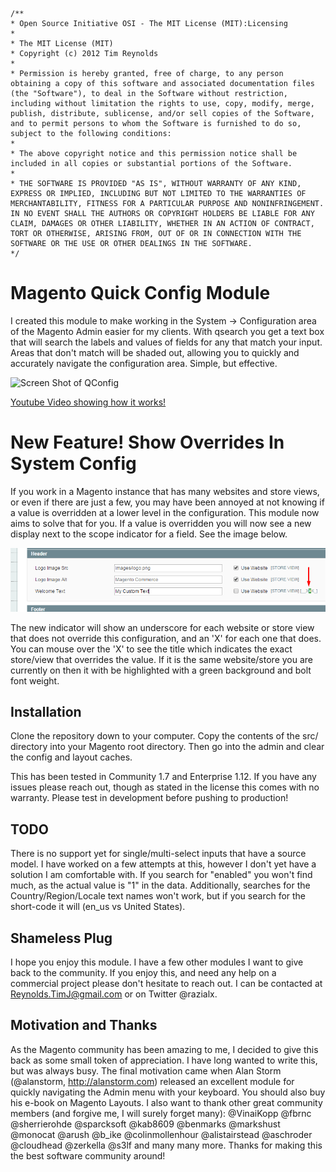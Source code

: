 
    /**
    * Open Source Initiative OSI - The MIT License (MIT):Licensing
    *
    * The MIT License (MIT)
    * Copyright (c) 2012 Tim Reynolds
    *
    * Permission is hereby granted, free of charge, to any person obtaining a copy of this software and associated documentation files (the "Software"), to deal in the Software without restriction, including without limitation the rights to use, copy, modify, merge, publish, distribute, sublicense, and/or sell copies of the Software, and to permit persons to whom the Software is furnished to do so, subject to the following conditions:
    *
    * The above copyright notice and this permission notice shall be included in all copies or substantial portions of the Software.
    *
    * THE SOFTWARE IS PROVIDED "AS IS", WITHOUT WARRANTY OF ANY KIND, EXPRESS OR IMPLIED, INCLUDING BUT NOT LIMITED TO THE WARRANTIES OF MERCHANTABILITY, FITNESS FOR A PARTICULAR PURPOSE AND NONINFRINGEMENT. IN NO EVENT SHALL THE AUTHORS OR COPYRIGHT HOLDERS BE LIABLE FOR ANY CLAIM, DAMAGES OR OTHER LIABILITY, WHETHER IN AN ACTION OF CONTRACT, TORT OR OTHERWISE, ARISING FROM, OUT OF OR IN CONNECTION WITH THE SOFTWARE OR THE USE OR OTHER DEALINGS IN THE SOFTWARE.
    */


Magento Quick Config Module
===========================

I created this module to make working in the System -> Configuration area of the Magento Admin easier for my clients. With qsearch you get a text box that will search the labels and values of fields for any that match your input. Areas that don't match will be shaded out, allowing you to quickly and accurately navigate the configuration area. Simple, but effective.

![Screen Shot of QConfig](/screenshot.png?raw=true)

[Youtube Video showing how it works!](http://www.youtube.com/watch?v=t683rxYvEYg)

New Feature! Show Overrides In System Config
============================================

If you work in a Magento instance that has many websites and store views, or even if there are just a few, you may have been annoyed at not knowing if a value is overridden at a lower level in the configuration. This module now aims to solve that for you. If a value is overridden you will now see a new display next to the scope indicator for a field. See the image below.

![Screen Shot of Config Override](/screenshot2.png?raw=true)

The new indicator will show an underscore for each website or store view that does not override this configuration, and an 'X' for each one that does. You can mouse over the 'X' to see the title which indicates the exact store/view that overrides the value. If it is the same website/store you are currently on then it with be highlighted with a green background and bolt font weight.

Installation
------------

Clone the repository down to your computer. Copy the contents of the src/ directory into your Magento root directory. Then go into the admin and clear the config and layout caches.

This has been tested in Community 1.7 and Enterprise 1.12. If you have any issues please reach out, though as stated in the license this comes with no warranty. Please test in development before pushing to production!

TODO
----

There is no support yet for single/multi-select inputs that have a source model. I have worked on a few attempts at this, however I don't yet have a solution I am comfortable with. If you search for "enabled" you won't find much, as the actual value is "1" in the data. Additionally, searches for the Country/Region/Locale text names won't work, but if you search for the short-code it will (en_us vs United States).

Shameless Plug
--------------

I hope you enjoy this module. I have a few other modules I want to give back to the community. If you enjoy this, and need any help on a commercial project please don't hesitate to reach out. I can be contacted at Reynolds.TimJ@gmail.com or on Twitter @razialx.

Motivation and Thanks
---------------------

As the Magento community has been amazing to me, I decided to give this back as some small token of appreciation. I have long wanted to write this, but was always busy. The final motivation came when Alan Storm (@alanstorm, http://alanstorm.com) released an excellent module for quickly navigating the Admin menu with your keyboard. You should also buy his e-book on Magento Layouts. I also want to thank other great community members (and forgive me, I will surely forget many): @VinaiKopp @fbrnc @sherrierohde @sparcksoft @kab8609 @benmarks @markshust @monocat @arush @b_ike @colinmollenhour @alistairstead @aschroder @cloudhead @zerkella @s3lf and many many more. Thanks for making this the best software community around!
